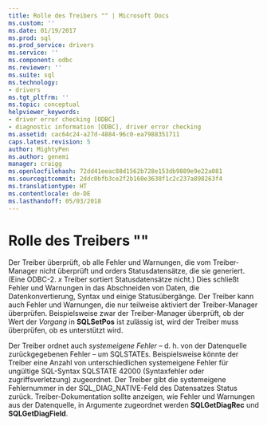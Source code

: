 ```yaml
---
title: Rolle des Treibers "" | Microsoft Docs
ms.custom: ''
ms.date: 01/19/2017
ms.prod: sql
ms.prod_service: drivers
ms.service: ''
ms.component: odbc
ms.reviewer: ''
ms.suite: sql
ms.technology:
- drivers
ms.tgt_pltfrm: ''
ms.topic: conceptual
helpviewer_keywords:
- driver error checking [ODBC]
- diagnostic information [ODBC], driver error checking
ms.assetid: cac64c24-a27d-4884-96c0-ea7988351711
caps.latest.revision: 5
author: MightyPen
ms.author: genemi
manager: craigg
ms.openlocfilehash: 72dd41eeac88d1562b728e153db9889e9e22a081
ms.sourcegitcommit: 2ddc0bfb3ce2f2b160e3638f1c2c237a898263f4
ms.translationtype: HT
ms.contentlocale: de-DE
ms.lasthandoff: 05/03/2018
---
```

# <a name="role-of-the-driver"></a>Rolle des Treibers ""
Der Treiber überprüft, ob alle Fehler und Warnungen, die vom Treiber-Manager nicht überprüft und orders Statusdatensätze, die sie generiert. (Eine ODBC-2. *x* Treiber sortiert Statusdatensätze nicht.) Dies schließt Fehler und Warnungen in das Abschneiden von Daten, die Datenkonvertierung, Syntax und einige Statusübergänge. Der Treiber kann auch Fehler und Warnungen, die nur teilweise aktiviert der Treiber-Manager überprüfen. Beispielsweise zwar der Treiber-Manager überprüft, ob der Wert der *Vorgang* in **SQLSetPos** ist zulässig ist, wird der Treiber muss überprüfen, ob es unterstützt wird.  
  
 Der Treiber ordnet auch *systemeigene Fehler* – d. h. von der Datenquelle zurückgegebenen Fehler – um SQLSTATEs. Beispielsweise könnte der Treiber eine Anzahl von unterschiedlichen systemeigene Fehler für ungültige SQL-Syntax SQLSTATE 42000 (Syntaxfehler oder zugriffsverletzung) zugeordnet. Der Treiber gibt die systemeigene Fehlernummer in der SQL_DIAG_NATIVE-Feld des Datensatzes Status zurück. Treiber-Dokumentation sollte anzeigen, wie Fehler und Warnungen aus der Datenquelle, in Argumente zugeordnet werden **SQLGetDiagRec** und **SQLGetDiagField**.
